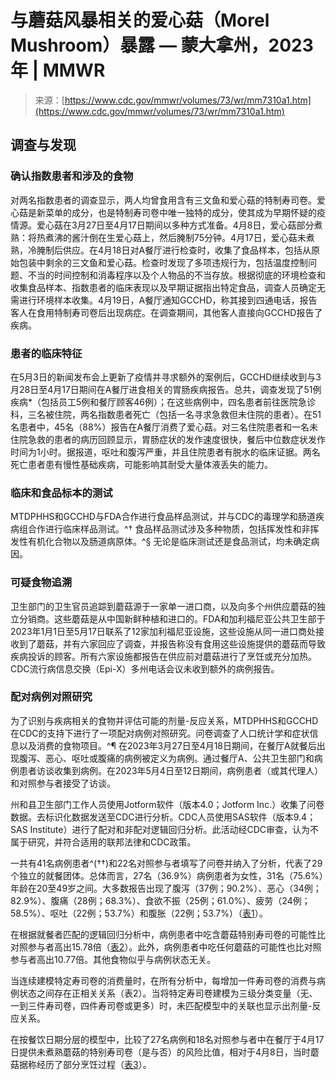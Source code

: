 <!--yml

category: 未分类

日期：2024-05-27 15:00:25

-->

# 与蘑菇风暴相关的爱心菇（Morel Mushroom）暴露 — 蒙大拿州，2023年 | MMWR

> 来源：[https://www.cdc.gov/mmwr/volumes/73/wr/mm7310a1.htm](https://www.cdc.gov/mmwr/volumes/73/wr/mm7310a1.htm)

## 调查与发现

### 确认指数患者和涉及的食物

对两名指数患者的调查显示，两人均曾食用含有三文鱼和爱心菇的特制寿司卷。爱心菇是新菜单的成分，也是特制寿司卷中唯一独特的成分，使其成为早期怀疑的疫情源。爱心菇在3月27日至4月17日期间以多种方式准备。4月8日，爱心菇部分煮熟：将热煮沸的酱汁倒在生爱心菇上，然后腌制75分钟。4月17日，爱心菇未煮熟，冷腌制后供应。在4月18日对A餐厅进行检查时，收集了食品样本，包括从原始包装中剩余的三文鱼和爱心菇。检查时发现了多项违规行为，包括温度控制问题、不当的时间控制和消毒程序以及个人物品的不当存放。根据彻底的环境检查和收集食品样本、指数患者的临床表现以及早期证据指出特定食品，调查人员确定无需进行环境样本收集。4月19日，A餐厅通知GCCHD，称其接到四通电话，报告客人在食用特制寿司卷后出现病症。在调查期间，其他客人直接向GCCHD报告了疾病。

### 患者的临床特征

在5月3日的新闻发布会上更新了疫情并寻求额外的案例后，GCCHD继续收到与3月28日至4月17日期间在A餐厅进食相关的胃肠疾病报告。总共，调查发现了51例疾病*（包括员工5例和餐厅顾客46例）；在这些病例中，四名患者前往医院急诊科，三名被住院，两名指数患者死亡（包括一名寻求急救但未住院的患者）。在51名患者中，45名（88%）报告在A餐厅消费了爱心菇。对三名住院患者和一名未住院急救的患者的病历回顾显示，胃肠症状的发作速度很快，餐后中位数症状发作时间为1小时。据报道，呕吐和腹泻严重，并且住院患者有脱水的临床证据。两名死亡患者患有慢性基础疾病，可能影响其耐受大量体液丢失的能力。

### 临床和食品标本的测试

MTDPHHS和GCCHD与FDA合作进行食品样品测试，并与CDC的毒理学和肠道疾病组合作进行临床样品测试。^† 食品样品测试涉及多种物质，包括挥发性和非挥发性有机化合物以及肠道病原体。^§ 无论是临床测试还是食品测试，均未确定病因。

### 可疑食物追溯

卫生部门的卫生官员追踪到蘑菇源于一家单一进口商，以及向多个州供应蘑菇的独立分销商。这些蘑菇是从中国新鲜种植和进口的。FDA和加利福尼亚公共卫生部于2023年1月1日至5月17日联系了12家加利福尼亚设施，这些设施从同一进口商处接收到了蘑菇，并有六家回应了调查，并报告称没有食用这些设施提供的蘑菇而导致疾病投诉的顾客。所有六家设施都报告在供应前对蘑菇进行了烹饪或充分加热。CDC流行病信息交换（Epi-X）多州电话会议未收到额外的病例报告。

### 配对病例对照研究

为了识别与疾病相关的食物并评估可能的剂量-反应关系，MTDPHHS和GCCHD在CDC的支持下进行了一项配对病例对照研究。问卷调查了人口统计学和症状信息以及消费的食物项目。^¶ 在2023年3月27日至4月18日期间，在餐厅A就餐后出现腹泻、恶心、呕吐或腹痛的病例被定义为病例。通过餐厅A、公共卫生部门和病例患者访谈收集到病例。在2023年5月4日至12日期间，病例患者（或其代理人）和对照参与者接受了访谈。

州和县卫生部门工作人员使用Jotform软件（版本4.0；Jotform Inc.）收集了问卷数据。去标识化数据发送至CDC进行分析。CDC人员使用SAS软件（版本9.4；SAS Institute）进行了配对和非配对逻辑回归分析。此活动经CDC审查，认为不属于研究，并符合适用的联邦法律和CDC政策。

一共有41名病例患者^(††)和22名对照参与者填写了问卷并纳入了分析，代表了29个独立的就餐团体。总体而言，27名（36.9%）病例患者为女性，31名（75.6%）年龄在20至49岁之间。大多数报告出现了腹泻（37例；90.2%）、恶心（34例；82.9%）、腹痛（28例；68.3%）、食欲不振（25例；61.0%）、疲劳（24例；58.5%）、呕吐（22例；53.7%）和腹胀（22例；53.7%）（[表1](#T1_down)）。

在根据就餐者匹配的逻辑回归分析中，病例患者中吃含蘑菇特别寿司卷的可能性比对照参与者高出15.78倍（[表2](#T2_down)）。此外，病例患者中吃任何蘑菇的可能性也比对照参与者高出10.77倍。其他食物似乎与病例状态无关。

当连续建模特定寿司卷的消费量时，在所有分析中，每增加一件寿司卷的消费与病例状态之间存在正相关关系（表2）。当将特定寿司卷建模为三级分类变量（无、一到三件寿司卷，四件寿司卷或更多）时，未匹配模型中的关联也显示出剂量-反应关系。

在按餐饮日期分层的模型中，比较了27名病例和18名对照参与者中在餐厅于4月17日提供未煮熟蘑菇的特别寿司卷（是与否）的风险比值，相对于4月8日，当时蘑菇据称经历了部分烹饪过程（[表3](#T3_down)）。
